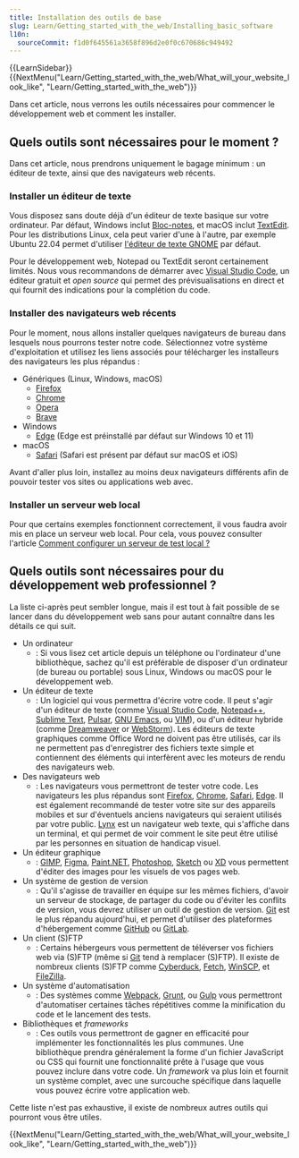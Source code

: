 ```yaml
---
title: Installation des outils de base
slug: Learn/Getting_started_with_the_web/Installing_basic_software
l10n:
  sourceCommit: f1d0f645561a3658f896d2e0f0c670686c949492
---
```


{{LearnSidebar}}{{NextMenu("Learn/Getting_started_with_the_web/What_will_your_website_look_like", "Learn/Getting_started_with_the_web")}}

Dans cet article, nous verrons les outils nécessaires pour commencer le développement web et comment les installer.

## Quels outils sont nécessaires pour le moment&nbsp;?

Dans cet article, nous prendrons uniquement le bagage minimum&nbsp;: un éditeur de texte, ainsi que des navigateurs web récents.

### Installer un éditeur de texte

Vous disposez sans doute déjà d'un éditeur de texte basique sur votre ordinateur. Par défaut, Windows inclut [Bloc-notes](<https://fr.wikipedia.org/wiki/Bloc-notes_(Windows)>), et macOS inclut [TextEdit](https://fr.wikipedia.org/wiki/TextEdit). Pour les distributions Linux, cela peut varier d'une à l'autre, par exemple Ubuntu 22.04 permet d'utiliser [l'éditeur de texte GNOME](https://en.wikipedia.org/wiki/GNOME_Text_Editor) par défaut.

Pour le développement web, Notepad ou TextEdit seront certainement limités. Nous vous recommandons de démarrer avec [Visual Studio Code](https://code.visualstudio.com/), un éditeur gratuit et <i lang="en">open source</i> qui permet des prévisualisations en direct et qui fournit des indications pour la complétion du code.

### Installer des navigateurs web récents

Pour le moment, nous allons installer quelques navigateurs de bureau dans lesquels nous pourrons tester notre code. Sélectionnez votre système d'exploitation et utilisez les liens associés pour télécharger les installeurs des navigateurs les plus répandus&nbsp;:

- Génériques (Linux, Windows, macOS)
  - [Firefox](https://www.mozilla.org/fr/firefox/new/)
  - [Chrome](https://www.google.com/chrome/)
  - [Opera](https://www.opera.com/)
  - [Brave](https://brave.com)
- Windows
  - [Edge](https://www.microsoft.com/edge) (Edge est préinstallé par défaut sur Windows 10 et 11)
- macOS
  - [Safari](https://www.apple.com/safari/) (Safari est présent par défaut sur macOS et iOS)

Avant d'aller plus loin, installez au moins deux navigateurs différents afin de pouvoir tester vos sites ou applications web avec.

### Installer un serveur web local

Pour que certains exemples fonctionnent correctement, il vous faudra avoir mis en place un serveur web local. Pour cela, vous pouvez consulter l'article [Comment configurer un serveur de test local&nbsp;?](/fr/docs/Learn/Common_questions/Tools_and_setup/set_up_a_local_testing_server)

## Quels outils sont nécessaires pour du développement web professionnel&nbsp;?

La liste ci-après peut sembler longue, mais il est tout à fait possible de se lancer dans du développement web sans pour autant connaître dans les détails ce qui suit.

- Un ordinateur
  - : Si vous lisez cet article depuis un téléphone ou l'ordinateur d'une bibliothèque, sachez qu'il est préférable de disposer d'un ordinateur (de bureau ou portable) sous Linux, Windows ou macOS pour le développement web.
- Un éditeur de texte
  - : Un logiciel qui vous permettra d'écrire votre code. Il peut s'agir d'un éditeur de texte (comme [Visual Studio Code](https://code.visualstudio.com/), [Notepad++](https://notepad-plus-plus.org/), [Sublime Text](https://www.sublimetext.com/), [Pulsar](https://pulsar-edit.dev), [GNU Emacs](https://www.gnu.org/software/emacs/), ou [VIM](https://www.vim.org/)), ou d'un éditeur hybride (comme [Dreamweaver](https://www.adobe.com/fr/products/dreamweaver.html) or [WebStorm](https://www.jetbrains.com/webstorm/)). Les éditeurs de texte graphiques comme Office Word ne doivent pas être utilisés, car ils ne permettent pas d'enregistrer des fichiers texte simple et contiennent des éléments qui interfèrent avec les moteurs de rendu des navigateurs web.
- Des navigateurs web
  - : Les navigateurs vous permettront de tester votre code. Les navigateurs les plus répandus sont [Firefox](https://www.mozilla.org/fr/firefox/new/), [Chrome](https://www.google.com/chrome/), [Safari](https://www.apple.com/safari/), [Edge](https://www.microsoft.com/edge). Il est également recommandé de tester votre site sur des appareils mobiles et sur d'éventuels anciens navigateurs qui seraient utilisés par votre public. [Lynx](https://lynx.browser.org/) est un navigateur web texte, qui s'affiche dans un terminal, et qui permet de voir comment le site peut être utilisé par les personnes en situation de handicap visuel.
- Un éditeur graphique
  - : [GIMP](https://www.gimp.org/), [Figma](https://www.figma.com/), [Paint.NET](https://www.getpaint.net/), [Photoshop](https://www.adobe.com/products/photoshop.html), [Sketch](https://www.sketch.com) ou [XD](https://www.adobe.com/products/xd.html) vous permettent d'éditer des images pour les visuels de vos pages web.
- Un système de gestion de version
  - : Qu'il s'agisse de travailler en équipe sur les mêmes fichiers, d'avoir un serveur de stockage, de partager du code ou d'éviter les conflits de version, vous devrez utiliser un outil de gestion de version. [Git](https://git-scm.com/) est le plus répandu aujourd'hui, et permet d'utiliser des plateformes d'hébergement comme [GitHub](https://github.com/) ou [GitLab](https://about.gitlab.com/).
- Un client (S)FTP
  - : Certains hébergeurs vous permettent de téléverser vos fichiers web via (S)FTP (même si [Git](https://git-scm.com/) tend à remplacer (S)FTP). Il existe de nombreux clients (S)FTP comme [Cyberduck](https://cyberduck.io/), [Fetch](https://fetchsoftworks.com/), [WinSCP](https://winscp.net/eng/docs/lang:fr), et [FileZilla](https://filezilla-project.org/).
- Un système d'automatisation
  - : Des systèmes comme [Webpack](https://webpack.js.org/), [Grunt](https://gruntjs.com/), ou [Gulp](https://gulpjs.com/) vous permettront d'automatiser certaines tâches répétitives comme la minification du code et le lancement des tests.
- Bibliothèques et <i lang="en">frameworks</i>
  - : Ces outils vous permettront de gagner en efficacité pour implémenter les fonctionnalités les plus communes. Une bibliothèque prendra généralement la forme d'un fichier JavaScript ou CSS qui fournit une fonctionnalité prête à l'usage que vous pouvez inclure dans votre code. Un <i lang="en">framework</i> va plus loin et fournit un système complet, avec une surcouche spécifique dans laquelle vous pouvez écrire votre application web.

Cette liste n'est pas exhaustive, il existe de nombreux autres outils qui pourront vous être utiles.

{{NextMenu("Learn/Getting_started_with_the_web/What_will_your_website_look_like", "Learn/Getting_started_with_the_web")}}
